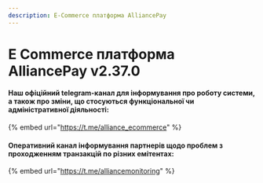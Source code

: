 ```yaml
---
description: E-Commerce платформа AlliancePay
---
```


# E Commerce платформа AlliancePay v2.37.0

#### Наш офіційний telegram-канал для інформування про роботу системи, а також про зміни, що стосуються функціональної чи адміністративної діяльності:

{% embed url="https://t.me/alliance_ecommerce" %}

#### Оперативний канал інформування партнерів щодо проблем з проходженням транзакцій по різних емітентах:

{% embed url="https://t.me/alliancemonitoring" %}
